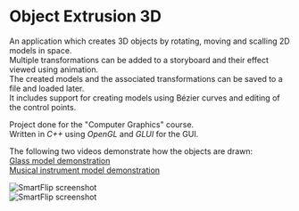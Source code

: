Object Extrusion 3D
===================

An application which creates 3D objects by rotating, moving and scalling 2D models in space.  
Multiple transformations can be added to a storyboard and their effect viewed using animation.  
The created models and the associated transformations can be saved to a file and loaded later.  
It includes support for creating models using Bézier curves and editing of the control points.

Project done for the "Computer Graphics" course.  
Written in *C++* using *OpenGL* and *GLUI* for the GUI.  

The following two videos demonstrate how the objects are drawn:  
[Glass model demonstration](http://youtu.be/X7BrC3BPPSU)  
[Musical instrument model demonstration](http://youtu.be/Ndq8IkrdHyU)  

![SmartFlip screenshot](http://www.gratianlup.com/documents/object_extrusion_3d_2.PNG)  
![SmartFlip screenshot](http://www.gratianlup.com/documents/object_extrusion_3d_1.PNG)  

